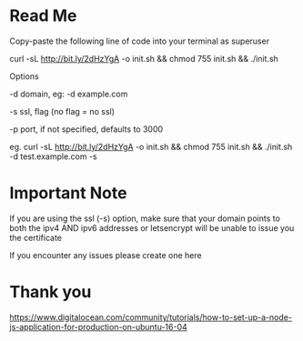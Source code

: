 # Read Me
Copy-paste the following line of code into your terminal as superuser

curl -sL http://bit.ly/2dHzYgA -o init.sh && chmod 755 init.sh && ./init.sh

Options

-d domain, eg: -d example.com

-s ssl, flag (no flag = no ssl)

-p port, if not specified, defaults to 3000

eg. curl -sL http://bit.ly/2dHzYgA -o init.sh && chmod 755 init.sh && ./init.sh -d test.example.com -s


# Important Note
If you are using the ssl (-s) option, make sure that your domain points to both the ipv4 AND ipv6 addresses or letsencrypt will be unable to issue you the certificate

If you encounter any issues please create one here


# Thank you
https://www.digitalocean.com/community/tutorials/how-to-set-up-a-node-js-application-for-production-on-ubuntu-16-04
